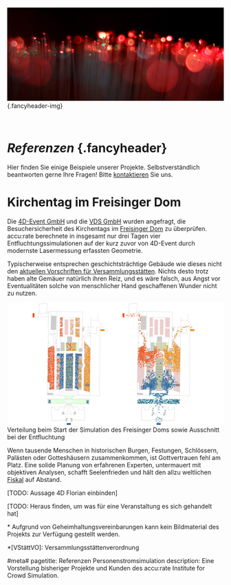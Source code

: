 ![](/img/accurate-bild-start.jpg) {.fancyheader-img}
# <br /> *Referenzen* {.fancyheader}

Hier finden Sie einige Beispiele unserer Projekte.
Selbstverständlich beantworten gerne Ihre Fragen!
Bitte [kontaktieren](kontakt) Sie uns.

# Kirchentag im Freisinger Dom

Die [4D-Event GmbH](http://www.4d-event.de/) und die [VDS GmbH](http://www.vds-veranstaltung.de/) wurden angefragt, die Besuchersicherheit des Kirchentags im [Freisinger Dom](http://www.freisinger-dom.de/) zu überprüfen.
accu:rate berechnete in insgesamt nur drei Tagen vier Entfluchtungssimulationen auf der kurz zuvor von 4D-Event durch modernste Lasermessung erfassten Geometrie.

Typischerweise entsprechen geschichtsträchtige Gebäude wie dieses nicht den [aktuellen Vorschriften für Versammlungsstätten](http://de.wikipedia.org/wiki/Versammlungsst%C3%A4ttenverordnung).
Nichts desto trotz haben alte Gemäuer natürlich ihren Reiz, und es wäre falsch, aus Angst vor Eventualitäten solche von menschlicher Hand geschaffenen Wunder nicht zu nutzen.

![Verteilung beim Start der Simulation des Freisinger Doms sowie Ausschnitt bei der Entfluchtung](img/referenzen/freisinger-dom.png)
Verteilung beim Start der Simulation des Freisinger Doms sowie Ausschnitt bei der Entfluchtung

Wenn tausende Menschen in historischen Burgen, Festungen, Schlössern, Palästen oder Gotteshäusern zusammenkommen, ist Gottvertrauen fehl am Platz.
Eine solide Planung von erfahrenen Experten, untermauert mit objektiven Analysen, schafft Seelenfrieden und hält den allzu weltlichen [Fiskal](https://de.wikipedia.org/wiki/Fiskal) auf Abstand.

[TODO: Aussage 4D Florian einbinden]

[TODO: Heraus finden, um was für eine Veranstaltung es sich gehandelt hat]

\* Aufgrund von Geheimhaltungsvereinbarungen kann kein Bildmaterial des Projekts zur Verfügung gestellt werden.

*[VStättVO]: Versammlungsstättenverordnung

#meta#
pagetitle: Referenzen Personenstromsimulation
description: Eine Vorstellung bisheriger Projekte und Kunden des accu:rate Institute for Crowd Simulation.

